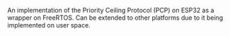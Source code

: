 An implementation of the Priority Ceiling Protocol (PCP) on ESP32 as a wrapper on FreeRTOS. Can be extended to other platforms due to it being implemented on user space.
